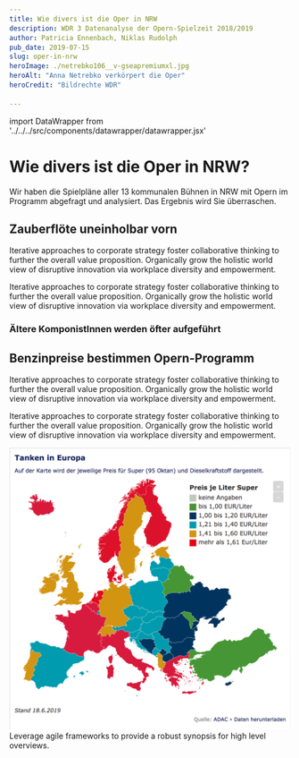 ```yaml
---
title: Wie divers ist die Oper in NRW
description: WDR 3 Datenanalyse der Opern-Spielzeit 2018/2019
author: Patricia Ennenbach, Niklas Rudolph
pub_date: 2019-07-15
slug: oper-in-nrw
heroImage: ./netrebko106__v-gseapremiumxl.jpg
heroAlt: "Anna Netrebko verkörpert die Oper"
heroCredit: "Bildrechte WDR"

---
```


import DataWrapper from '../../../src/components/datawrapper/datawrapper.jsx'

# Wie divers ist die Oper in NRW?

Wir haben die Spielpläne aller 13 kommunalen Bühnen in NRW mit Opern im Programm abgefragt und analysiert. Das Ergebnis wird Sie überraschen.

## Zauberflöte uneinholbar vorn
Iterative approaches to corporate strategy foster collaborative thinking to further the overall value proposition. Organically grow the holistic world view of disruptive innovation via workplace diversity and empowerment.

<DataWrapper
    title="Wo die Zauberflöte zu sehen war"
    caption="Die Zauberflöte wurde an 7 von 13 Opernhäusern in NRW gespielt."
    aria="Aufführungen der Zauberflöte gab es in Köln, Düsseldorf/Duisburg, Bielefeld, Bonn, Essen, Krefeld Mönchengladbach"
    src="//datawrapper.dwcdn.net/rjRUb/7/"
/>

Iterative approaches to corporate strategy foster collaborative thinking to further the overall value proposition. Organically grow the holistic world view of disruptive innovation via workplace diversity and empowerment.

### Ältere KomponistInnen werden öfter aufgeführt
<DataWrapper
    title="Ältere KomponistInnen werden öfter aufgeführt"
    caption="Für noch lebende KomponistInnen gibt es häufig für ein Stück nur eine Aufführung. Spitzenreiter dagegen ist Guiseppe Verdi, der heute 206 Jahre alt wäre, mit 13 Opern und 143 Aufführungen."
    aria=""
    src="//datawrapper.dwcdn.net/48hJE/5/"
/>

## Benzinpreise bestimmen Opern-Programm
Iterative approaches to corporate strategy foster collaborative thinking to further the overall value proposition. Organically grow the holistic world view of disruptive innovation via workplace diversity and empowerment.

Iterative approaches to corporate strategy foster collaborative thinking to further the overall value proposition. Organically grow the holistic world view of disruptive innovation via workplace diversity and empowerment.

![Super Operngrafik](tanken.png)
Leverage agile frameworks to provide a robust synopsis for high level overviews.